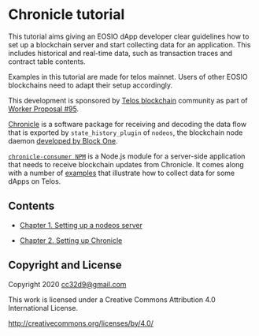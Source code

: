 # Chronicle tutorial

This tutorial aims giving an EOSIO dApp developer clear guidelines how
to set up a blockchain server and start collecting data for an
application. This includes historical and real-time data, such as
transaction traces and contract table contents.

Examples in this tutorial are made for telos mainnet. Users of other
EOSIO blockchains need to adapt their setup accordingly.

This development is sponsored by [Telos
blockchain](https://www.telos.net/) community as part of [Worker
Proposal #95](https://chainspector.io/governance/worker-proposals/95).

[Chronicle](https://github.com/EOSChronicleProject/eos-chronicle) is a
software package for receiving and decoding the data flow that is
exported by `state_history_plugin` of `nodeos`, the blockchain node
daemon [developed by Block One](https://developers.eos.io/).

[`chronicle-consumer
NPM`](https://www.npmjs.com/package/chronicle-consumer) is a Node.js
module for a server-side application that needs to receive blockchain
updates from Chronicle. It comes along with a number of
[examples](https://github.com/EOSChronicleProject/chronicle-consumer-npm-examples)
that illustrate how to collect data for some dApps on Telos.

## Contents

* [Chapter 1. Setting up a nodeos server](01_nodeos_server_setup.md)

* [Chapter 2. Setting up Chronicle](02_chronicle_setup.md)





## Copyright and License

Copyright 2020 cc32d9@gmail.com

This work is licensed under a Creative Commons Attribution 4.0
International License.

http://creativecommons.org/licenses/by/4.0/
